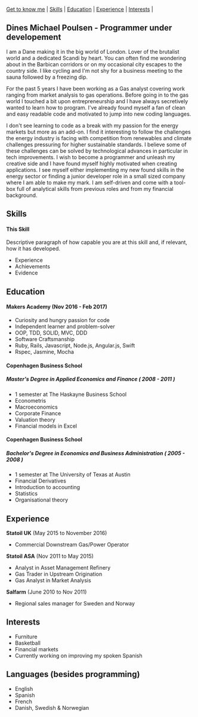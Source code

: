 [Get to know me](https://github.com/dinespoulsen/CV#get-to-know-me) | [Skills](https://github.com/dinespoulsen/CV#skills) | [Education](https://github.com/dinespoulsen/CV#education) | [Experience](https://github.com/dinespoulsen/CV#experience) | [Interests](https://github.com/dinespoulsen/CV#interests) |

## Dines Michael Poulsen - Programmer under developement

I am a Dane making it in the big world of London. Lover of the brutalist world and a dedicated Scandi by heart. You can often find me wondering about in the Barbican corridors or on my occasional city escapes to the country side. I like cycling and I'm not shy for a business meeting to the sauna followed by a freezing dip.

For the past 5 years I have been working as a Gas analyst covering work ranging from market analysis to gas operations. Before going in to the gas world I touched a bit upon entrepreneurship and I have always secretively wanted to learn how to program.  I've already found myself a fan of clean and easy readable code and motivated to jump into new coding languages.

I don't see learning to code as a break with my passion for the energy markets but more as an add-on. I find it interesting to follow the challenges the energy industry is facing with competition from renewables and climate challenges pressuring for higher sustainable standards. I believe some of these challenges can be solved by technological advances in particular in tech improvements. I wish to become a programmer and unleash my creative side and I have found myself highly motivated when creating applications. I see myself either implementing my new found skills in the energy sector or finding a junior developer role in a small sized company where I am able to make my mark. I am self-driven and come with a tool-box full of analytical skills from previous roles and from my financial background.

## Skills

#### This Skill

Descriptive paragraph of how capable you are at this skill and, if relevant, how it has developed.

- Experience
- Achievements
- Evidence

## Education

#### Makers Academy (Nov 2016 - Feb 2017)

- Curiosity and hungry passion for code
- Independent learner and problem-solver
- OOP, TDD, SOLID, MVC, DDD
- Software Craftsmanship
- Ruby, Rails, Javascript, Node.js, Angular.js, Swift
- Rspec, Jasmine, Mocha

#### Copenhagen Business School
##### Master's Degree in Applied Economics and Finance ( 2008 - 2011 )
- 1 semester at The Haskayne Business School
- Econometris
- Macroeconomics
- Corporate Finance
- Valuation theory
- Financial models in Excel

#### Copenhagen Business School
##### Bachelor's Degree in Economics and Business Administration ( 2005 - 2008 )
- 1 semester at The University of Texas at Austin
- Financial Derivatives
- Introduction to accounting
- Statistics
- Organisational theory

## Experience

**Statoil UK** (May 2015 to November 2016)    
- Commercial Downstream Gas/Power Operator

**Statoil ASA** (Nov 2011 to May 2015)   
- Analyst in Asset Management Refinery
- Gas Trader in Upstream Origination
- Gas Analyst in Market Analysis

**Salfarm** (June 2010 to Nov 2011)  
- Regional sales manager for Sweden and Norway

## Interests
- Furniture
- Basketball
- Financial markets
- Currently working on improving my spoken Spanish

## Languages (besides programming)
- English
- Spanish
- French
- Danish, Swedish & Norwegian
